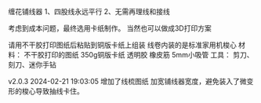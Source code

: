 缠花铺线器
1、四股线永远平行
2、无需再理线和接线

考虑到成本问题，最终选用卡纸制作。
当然也可以做成3D打印方案

请用不干胶打印图纸后粘贴到铜版卡纸上组装
线卷内装的是标准家用机梭心
材料：
	不干胶打印的图纸
	350g铜版卡纸
	透明胶
	橡皮筋
	5mm小吸管
工具：
	剪刀、刻刀、迷你手钻


v2.0.3 2024-02-21 19:03:05
	增加了线梳图纸
	加宽铺线器宽度，避免装入了微变形的梭心导致抽线卡住。